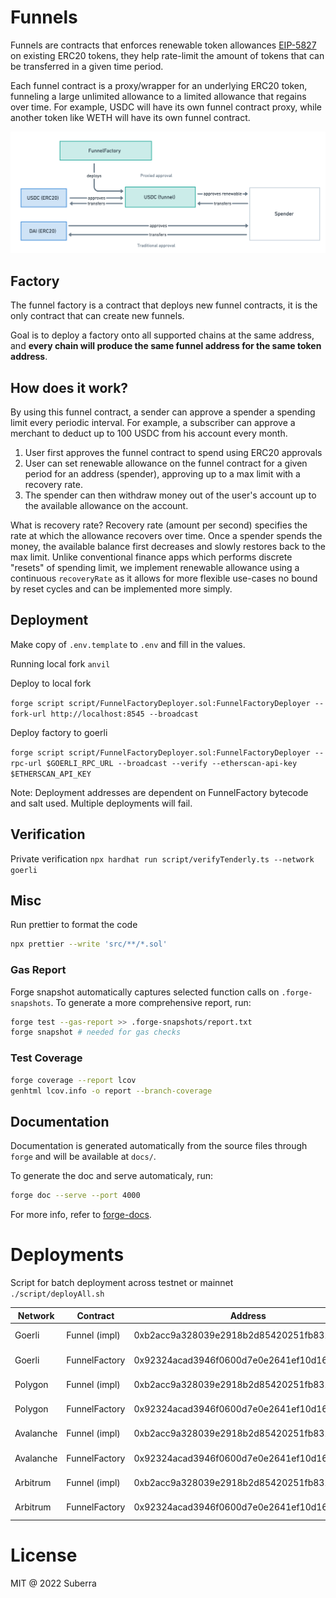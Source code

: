 # Funnels

Funnels are contracts that enforces renewable token allowances [EIP-5827](https://eips.ethereum.org/EIPS/eip-5827) on existing ERC20 tokens, they help rate-limit the amount of tokens that can be transferred in a given time period.

Each funnel contract is a proxy/wrapper for an underlying ERC20 token, funneling a large unlimited allowance to a limited allowance that regains over time. For example, USDC will have its own funnel contract proxy, while another token like WETH will have its own funnel contract.

![Funnels overview](overview.png)

## Factory

The funnel factory is a contract that deploys new funnel contracts, it is the only contract that can create new funnels.

Goal is to deploy a factory onto all supported chains at the same address, and **every chain will produce the same funnel address for the same token address**.

## How does it work?

By using this funnel contract, a sender can approve a spender a spending limit every periodic interval. For example, a subscriber can approve a merchant to deduct up to 100 USDC from his account every month.

1. User first approves the funnel contract to spend using ERC20 approvals
2. User can set renewable allowance on the funnel contract for a given period for an address (spender), approving up to a max limit with a recovery rate.
3. The spender can then withdraw money out of the user's account up to the available allowance on the account.

What is recovery rate? Recovery rate (amount per second) specifies the rate at which the allowance recovers over time. Once a spender spends the money, the available balance first decreases and slowly restores back to the max limit. Unlike conventional finance apps which performs discrete "resets" of spending limit, we implement renewable allowance using a continuous `recoveryRate` as it allows for more flexible use-cases no bound by reset cycles and can be implemented more simply.


## Deployment

Make copy of `.env.template` to `.env` and fill in the values.

Running local fork
`anvil`

Deploy to local fork

`forge script script/FunnelFactoryDeployer.sol:FunnelFactoryDeployer --fork-url http://localhost:8545 --broadcast`

Deploy factory to goerli

`forge script script/FunnelFactoryDeployer.sol:FunnelFactoryDeployer --rpc-url $GOERLI_RPC_URL --broadcast --verify --etherscan-api-key $ETHERSCAN_API_KEY`

Note: Deployment addresses are dependent on FunnelFactory bytecode and salt used. Multiple deployments will fail.

## Verification

Private verification
`npx hardhat run script/verifyTenderly.ts --network goerli`

## Misc

Run prettier to format the code

```sh
npx prettier --write 'src/**/*.sol'
```

### Gas Report

Forge snapshot automatically captures selected function calls on `.forge-snapshots`. To generate a more comprehensive report, run:

```sh
forge test --gas-report >> .forge-snapshots/report.txt   
forge snapshot # needed for gas checks
```

### Test Coverage

```sh
forge coverage --report lcov   
genhtml lcov.info -o report --branch-coverage 
```

## Documentation

Documentation is generated automatically from the source files through `forge` and will be available at `docs/`. 

To generate the doc and serve automaticaly, run:

```sh
forge doc --serve --port 4000   
```

For more info, refer to [forge-docs](https://book.getfoundry.sh/reference/forge/forge-doc?highlight=doc#forge-doc).


# Deployments

Script for batch deployment across testnet or mainnet
`./script/deployAll.sh`

| Network   | Contract      | Address                                    | Version     |
| --------- | ------------- | ------------------------------------------ | ----------- |
| Goerli    | Funnel (impl) | 0xb2acc9a328039e2918b2d85420251fb831ce47e0 | 0.2.0-alpha |
| Goerli    | FunnelFactory | 0x92324acad3946f0600d7e0e2641ef10d1655d89d | 0.2.0-alpha |
| Polygon   | Funnel (impl) | 0xb2acc9a328039e2918b2d85420251fb831ce47e0 | 0.2.0-alpha |
| Polygon   | FunnelFactory | 0x92324acad3946f0600d7e0e2641ef10d1655d89d | 0.2.0-alpha |
| Avalanche | Funnel (impl) | 0xb2acc9a328039e2918b2d85420251fb831ce47e0 | 0.2.0-alpha |
| Avalanche | FunnelFactory | 0x92324acad3946f0600d7e0e2641ef10d1655d89d | 0.2.0-alpha |
| Arbitrum  | Funnel (impl) | 0xb2acc9a328039e2918b2d85420251fb831ce47e0 | 0.2.0-alpha |
| Arbitrum  | FunnelFactory | 0x92324acad3946f0600d7e0e2641ef10d1655d89d | 0.2.0-alpha |

# License

MIT @ 2022 Suberra
